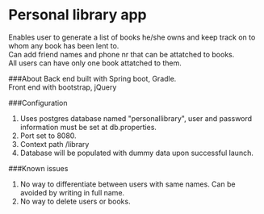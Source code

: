 # Personal library app
Enables user to generate a list of books he/she owns and keep track on to whom any book has been lent to.  
Can add friend names and phone nr that can be attatched to books.  
All users can have only one book attatched to them.  

###About 
Back end built with Spring boot, Gradle.  
Front end with bootstrap, jQuery

###Configuration
1. Uses postgres database named "personallibrary", user and password information must be set at db.properties.  
2. Port set to 8080.
2. Context path /library
3. Database will be populated with dummy data upon successful launch.

###Known issues
1. No way to differentiate between users with same names. Can be avoided by writing in full name.
2. No way to delete users or books.
